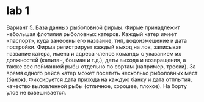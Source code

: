 # lab 1

Вариант 5. База данных рыболовной фирмы.
Фирме принадлежит небольшая флотилия рыболовных катеров. Каждый катер имеет «паспорт», куда занесены его название, тип, водоизмещение и дата постройки. Фирма регистрирует каждый выход на лов, записывая название катера, имена и адреса членов команды с указанием их должностей (капитан, боцман и т.д.), даты выхода и возвращения, а также вес пойманной рыбы отдельно по сортам (например, трески). За время одного рейса катер может посетить несколько рыболовных мест (банок). Фиксируется дата прихода на каждую банку и дата отплытия, качество выловленной рыбы (отличное, хорошее, плохое). На борту улов не взвешивается.
